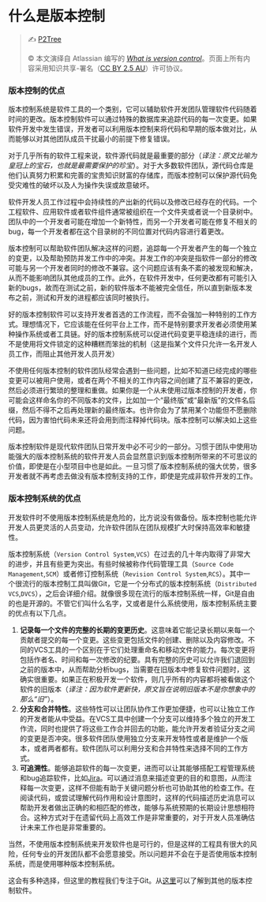 # 什么是版本控制

> ✍️  [P2Tree](https://github.com/P2Tree)
>
> ©️ 本文演绎自 Atlassian 编写的 [_What is version control_](https://www.atlassian.com/git/tutorials/what-is-version-control)。页面上所有内容采用知识共享-署名（[CC BY 2.5 AU](http://creativecommons.org/licenses/by/2.5/au/deed.zh)）许可协议。

### 版本控制的优点

版本控制系统是软件工具的一个类别，它可以辅助软件开发团队管理软件代码随着时间的更改。版本控制软件可以通过特殊的数据库来追踪代码的每一次变更。如果软件开发中发生错误，开发者可以利用版本控制来将代码和早期的版本做对比，从而能够以对其他团队成员干扰最小的前提下修复错误。

对于几乎所有的软件工程来说，软件源代码就是最重要的部分（*译注：原文比喻为皇冠上的宝石，也就是最需要保护的珍宝*）。对于大多数软件团队，源代码仓库是他们认真努力积累和完善的宝贵知识财富的存储库，而版本控制可以保护源代码免受灾难性的破坏以及人为操作失误或故意破坏。

软件开发人员工作过程中会持续性的产出新的代码以及修改已经存在的代码。一个工程软件、应用软件或者软件组件通常被组织在一个文件夹或者说一个目录树中。团队中的一个开发者可能在增加一个新特性，而另一个开发者可能在修复不相关的bug，每一个开发者都在这个目录树的不同位置对代码内容进行着更改。

版本控制可以帮助软件团队解决这样的问题，追踪每一个开发者产生的每一个独立的变更，以及帮助预防并发工作中的冲突。并发工作的冲突是指软件一部分的修改可能与另一个开发者同时的修改不兼容。这个问题应该有条不紊的被发现和解决，从而不能影响团队其他成员的工作。此外，在软件开发中，任何更改都有可能引入新的bugs，故而在测试之前，新的软件版本不能被完全信任，所以直到新版本发布之前，测试和开发的进程都应该同时被执行。

好的版本控制软件可以支持开发者首选的工作流程，而不会强加一种特别的工作方式。理想情况下，它应该能在任何平台上工作，而不是特别要求开发者必须使用某种操作系统或者工具链。好的版本控制系统可以促进代码变更平稳连续的进行，而不是使用将文件锁定的这种糟糕而笨拙的机制（这是指某个文件只允许一名开发人员工作，而阻止其他开发人员开发）

不使用任何版本控制的软件团队经常会遇到一些问题，比如不知道已经完成的哪些变更可以被用户使用，或者在两个不相关的工作内容之间创建了互不兼容的更改，然后必须进行繁琐的整理和重做。如果你是一个从未使用过版本控制的开发者，你可能会这样命名你的不同版本的文件，比如加一个“最终版”或“最新版”的文件名后缀，然后不得不之后再处理新的最终版本。也许你会为了禁用某个功能但不愿删除代码，因为害怕代码未来还将会用到而注释掉代码块。版本控制可以解决如上这些问题。

版本控制软件是现代软件团队日常开发中必不可少的一部分。习惯于团队中使用功能强大的版本控制系统的软件开发人员会显然意识到版本控制所带来的不可思议的价值，即使是在小型项目中也是如此。一旦习惯了版本控制系统的强大优势，很多开发者就不再考虑去做没有版本控制支持的工作，即使是完成非软件开发的工作。

### 版本控制系统的优点

开发软件时不使用版本控制系统是危险的，比方说没有做备份。版本控制也能允许开发人员更灵活的人员变动，允许软件团队在团队规模扩大时保持高效率和敏捷性。

版本控制系统（`Version Control System`,`VCS`）在过去的几十年内取得了非常大的进步，并且有些更为突出。有些时候被称作代码管理工具（`Source Code Management`,`SCM`）或者修订控制系统（`Revision Control System`,`RCS`）。其中一个很流行的版本控制工具叫做Git，它是一个分布式的版本控制系统（`Distributed VCS`,`DVCS`），之后会详细介绍。就像很多现在流行的版本控制系统一样，Git是自由的也是开源的。不管它们叫什么名字，又或者是什么系统使用，版本控制系统主要的优点有以下几点。

1. **记录每一个文件的完整的长期的变更历史**。这意味着它能记录长期以来每一个贡献者提交的每一个变更。这些变更包括文件的创建、删除以及内容修改。不同的VCS工具的一个区别在于它们处理重命名和移动文件的能力。每次变更将包括作者名、时间和每一次修改的纪要。具有完整的历史可以允许我们退回到之前的版本中，从而帮助分析bugs，当需要在旧版本中修复软件问题时，这确实很重要。如果正在积极开发一个软件，则几乎所有的内容都将被看做这个软件的旧版本（*译注：因为软件更新快，原文旨在说明旧版本不是你想象中的那么“旧”*）。
2. **分支和合并特性**。这些特性可以让团队协作工作更加便捷，也可以让独立工作的开发者能从中受益。在VCS工具中创建一个分支可以维持多个独立的开发工作流，同时也提供了将这些工作合并回去的功能，能允许开发者验证分支之间的变更是否冲突。很多软件团队使用独立分支来开发特性或者是维护一个版本，或者两者都有。软件团队可以利用分支和合并特性来选择不同的工作方式。
3. **可追溯性**。能够追踪软件的每一次变更，进而可以让其能够搭配工程管理系统和bug追踪软件，比如[Jira](https://www.atlassian.com/software/jira)。可以通过消息来描述变更的目的和意图，从而注释每一次变更，这样不但能有助于关键问题分析也可协助其他的检查工作。在阅读代码，或尝试理解代码作用和设计意图时，这样的代码描述历史消息可以帮助开发者做出正确的和相匹配的修改，能够与系统预期的长期设计思想相符合。这种方式对于在遗留代码上高效工作是非常重要的，对于开发人员准确估计未来工作也是非常重要的。

当然，不使用版本控制系统来开发软件也是可行的，但是这样的工程具有很大的风险，任何专业的开发团队都不会愿意接受。所以问题并不会在于是否使用版本控制系统，而是使用哪种版本控制系统。

这会有多种选择，但这里的教程我们专注于Git。从[这里](https://bitbucket.org/product/version-control-software?_ga=2.63967023.1846059181.1575290049-386918931.1575091845)可以了解到其他的版本控制软件。